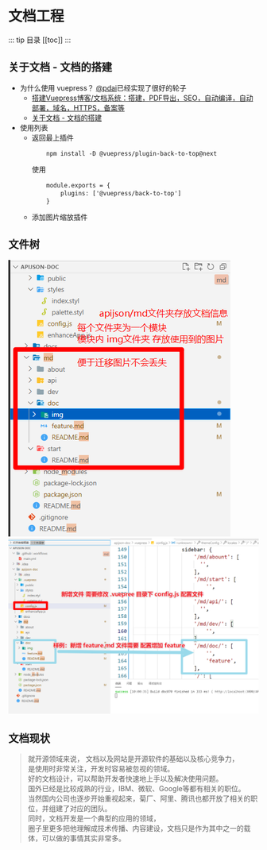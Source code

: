 # 文档工程
::: tip
目录
[[toc]]
:::
## 关于文档 - 文档的搭建
- 为什么使用 vuepress？
  [@pdai](https://www.pdai.tech/)已经实现了很好的轮子
  - [搭建Vuepress博客/文档系统：搭建，PDF导出，SEO，自动编译，自动部署，域名，HTTPS，备案等](https://segmentfault.com/a/1190000020971477)
  - [关于文档 - 文档的搭建](https://www.pdai.tech/md/about/blog/blog-build-vuepress.html)
- 使用列表
  - 返回最上插件
    ```
        npm install -D @vuepress/plugin-back-to-top@next
    ``` 
    使用
    ```
        module.exports = {
            plugins: ['@vuepress/back-to-top']
        }
    ```
  - 添加图片缩放插件

## 文件树
![文件树](./img/filetree.png)
![增加页面](./img/add.png)

## 文档现状
> 就开源领域来说，
>文档以及网站是开源软件的基础以及核心竞争力，</br>
>是使用时非常关注，开发时容易被忽视的领域。</br>
>好的文档设计，可以帮助开发者快速地上手以及解决使用问题。</br>
>国外已经是比较成熟的行业，IBM、微软、Google等都有相关的职位。</br>
>当然国内公司也逐步开始重视起来，菊厂、阿里、腾讯也都开放了相关的职位，并组建了对应的团队。</br>
>同时，文档开发是一个典型的应用的领域，</br>
>圈子里更多把他理解成技术传播、内容建设，文档只是作为其中之一的载体，可以做的事情其实非常多。
>
